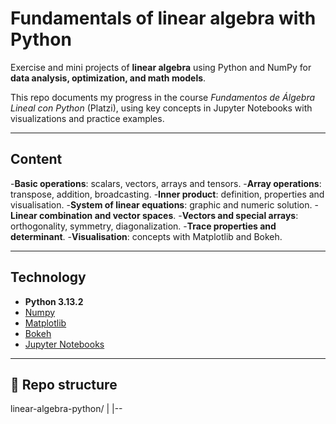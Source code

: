 # Fundamentals of linear algebra with Python

Exercise and mini projects of **linear algebra** using Python and NumPy for **data analysis, optimization, and math models**.

This repo documents my progress in the course *Fundamentos de Álgebra Lineal con Python* (Platzi), using key concepts in Jupyter Notebooks with visualizations and practice examples.

---

## Content

-**Basic operations**: scalars, vectors, arrays and tensors.
-**Array operations**: transpose, addition, broadcasting.
-**Inner product**: definition, properties and visualisation.
-**System of linear equations**: graphic and numeric solution.
-**Linear combination and vector spaces**.
-**Vectors and special arrays**: orthogonality, symmetry, diagonalization.
-**Trace properties and determinant**.
-**Visualisation**: concepts with Matplotlib and Bokeh.

---

## Technology

- **Python 3.13.2**
- [Numpy](https://numpy.org/)
- [Matplotlib](https://matplotlib.org/)
- [Bokeh](https://bokeh.org/)
- [Jupyter Notebooks](https://jupyter.org/)

---

## 📂 Repo structure

linear-algebra-python/
 |
 |--
